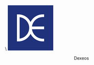 
\\
[![Dexeos](/assets/token/dexeos.png)](  https://dexeos.io/trade/EOSDAC  )
<center>Dexeos</center>
